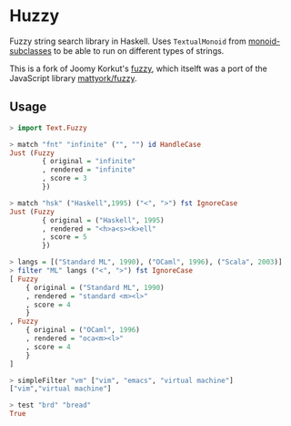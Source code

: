 # Huzzy

Fuzzy string search library in Haskell.
Uses `TextualMonoid` from
[monoid-subclasses](https://hackage.haskell.org/package/monoid-subclasses)
to be able to run on different types of strings.

This is a fork of Joomy Korkut's [fuzzy](https://github.com/joom/fuzzy),
which itselft was a port of the JavaScript library
[mattyork/fuzzy](https://github.com/mattyork/fuzzy).


## Usage

```haskell
> import Text.Fuzzy

> match "fnt" "infinite" ("", "") id HandleCase
Just (Fuzzy
        { original = "infinite"
        , rendered = "infinite"
        , score = 3
        })

> match "hsk" ("Haskell",1995) ("<", ">") fst IgnoreCase
Just (Fuzzy
        { original = ("Haskell", 1995)
        , rendered = "<h>a<s><k>ell"
        , score = 5
        })

> langs = [("Standard ML", 1990), ("OCaml", 1996), ("Scala", 2003)]
> filter "ML" langs ("<", ">") fst IgnoreCase
[ Fuzzy
    { original = ("Standard ML", 1990)
    , rendered = "standard <m><l>"
    , score = 4
    }
, Fuzzy
    { original = ("OCaml", 1996)
    , rendered = "oca<m><l>"
    , score = 4
    }
]

> simpleFilter "vm" ["vim", "emacs", "virtual machine"]
["vim","virtual machine"]

> test "brd" "bread"
True
```
